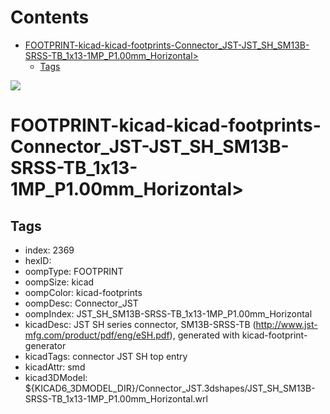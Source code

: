 



Contents
========

* [FOOTPRINT-kicad-kicad-footprints-Connector_JST-JST_SH_SM13B-SRSS-TB_1x13-1MP_P1.00mm_Horizontal>](#footprint-kicad-kicad-footprints-connector_jst-jst_sh_sm13b-srss-tb_1x13-1mp_p100mm_horizontal)
	* [Tags](#tags)
  
![][im]
# FOOTPRINT-kicad-kicad-footprints-Connector_JST-JST_SH_SM13B-SRSS-TB_1x13-1MP_P1.00mm_Horizontal>

## Tags

- index: 2369
- hexID: 
- oompType: FOOTPRINT
- oompSize: kicad
- oompColor: kicad-footprints
- oompDesc: Connector_JST
- oompIndex: JST_SH_SM13B-SRSS-TB_1x13-1MP_P1.00mm_Horizontal
- kicadDesc: JST SH series connector, SM13B-SRSS-TB (http://www.jst-mfg.com/product/pdf/eng/eSH.pdf), generated with kicad-footprint-generator
- kicadTags: connector JST SH top entry
- kicadAttr: smd
- kicad3DModel: ${KICAD6_3DMODEL_DIR}/Connector_JST.3dshapes/JST_SH_SM13B-SRSS-TB_1x13-1MP_P1.00mm_Horizontal.wrl



[im]: image.png
